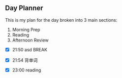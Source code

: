 ## Day Planner

This is my plan for the day broken into 3 main sections:

1. Morning Prep
2. Reading
3. Afternoon Review

- [x] 21:50 asd BREAK
- [x] 21:54 背单词
- [x] 23:00 reading
  